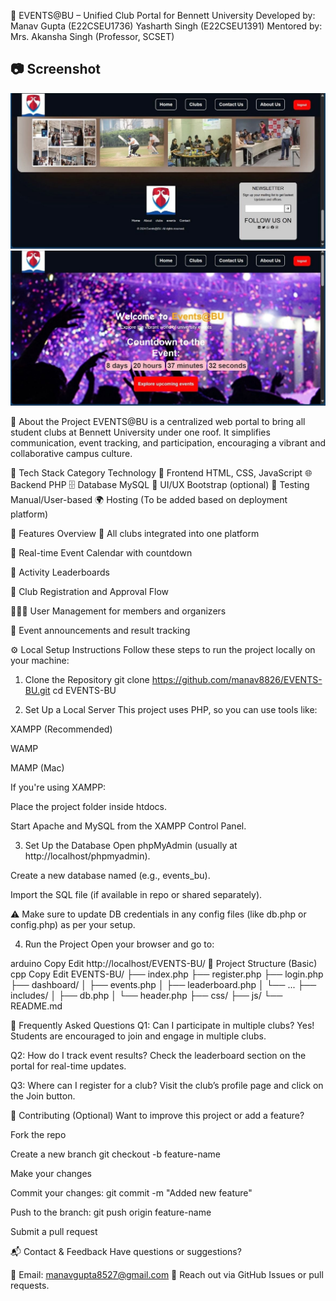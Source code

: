 🎉 EVENTS@BU – Unified Club Portal for Bennett University
Developed by:
Manav Gupta (E22CSEU1736)
Yasharth Singh (E22CSEU1391)
Mentored by:
Mrs. Akansha Singh (Professor, SCSET)


## 📷 Screenshot

![Model UI Demo](https://github.com/manav8826/EVENTS-BU/blob/my-new-branch/1713675778186.jpeg?raw=true)
![Model UI Demo](https://github.com/manav8826/EVENTS-BU/blob/my-new-branch/1713675778919.jpeg?raw=true)


📌 About the Project
EVENTS@BU is a centralized web portal to bring all student clubs at Bennett University under one roof. It simplifies communication, event tracking, and participation, encouraging a vibrant and collaborative campus culture.

🚀 Tech Stack
Category	Technology
🧠 Frontend	HTML, CSS, JavaScript
🌐 Backend	PHP
🗄️ Database	MySQL
🎨 UI/UX	Bootstrap (optional)
🧪 Testing	Manual/User-based
🌍 Hosting	(To be added based on deployment platform)

🧰 Features Overview
🔗 All clubs integrated into one platform

📅 Real-time Event Calendar with countdown

🏅 Activity Leaderboards

📝 Club Registration and Approval Flow

🧑‍🤝‍🧑 User Management for members and organizers

📣 Event announcements and result tracking

⚙️ Local Setup Instructions
Follow these steps to run the project locally on your machine:

1. Clone the Repository
git clone https://github.com/manav8826/EVENTS-BU.git
cd EVENTS-BU


3. Set Up a Local Server
This project uses PHP, so you can use tools like:

XAMPP (Recommended)

WAMP

MAMP (Mac)

If you're using XAMPP:

Place the project folder inside htdocs.

Start Apache and MySQL from the XAMPP Control Panel.

3. Set Up the Database
Open phpMyAdmin (usually at http://localhost/phpmyadmin).

Create a new database named (e.g., events_bu).

Import the SQL file (if available in repo or shared separately).

⚠️ Make sure to update DB credentials in any config files (like db.php or config.php) as per your setup.

4. Run the Project
Open your browser and go to:

arduino
Copy
Edit
http://localhost/EVENTS-BU/
📂 Project Structure (Basic)
cpp
Copy
Edit
EVENTS-BU/
├── index.php
├── register.php
├── login.php
├── dashboard/
│   ├── events.php
│   ├── leaderboard.php
│   └── ...
├── includes/
│   ├── db.php
│   └── header.php
├── css/
├── js/
└── README.md


🙋 Frequently Asked Questions
Q1: Can I participate in multiple clubs?
Yes! Students are encouraged to join and engage in multiple clubs.

Q2: How do I track event results?
Check the leaderboard section on the portal for real-time updates.

Q3: Where can I register for a club?
Visit the club’s profile page and click on the Join button.

👥 Contributing (Optional)
Want to improve this project or add a feature?

Fork the repo

Create a new branch git checkout -b feature-name

Make your changes

Commit your changes: git commit -m "Added new feature"

Push to the branch: git push origin feature-name

Submit a pull request

📬 Contact & Feedback
Have questions or suggestions?

📧 Email:  manavgupta8527@gmail.com
💬 Reach out via GitHub Issues or pull requests.
